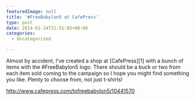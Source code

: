 ```yaml
---
featuredImage: null
title: '#FreeBabylon5 at CafePress'
type: post
date: 2014-01-24T21:51:03+00:00
categories:
  - Uncategorized

---
```

Almost by accident, I&#8217;ve created a shop at [CafePress][1] with a bunch of items with the #FreeBabylon5 logo. There should be a buck or two from each item sold coming to the campaign so I hope you might find something you like. Plenty to choose from, not just t-shirts!

<http://www.cafepress.com/tofreebabylon5/10441570>
